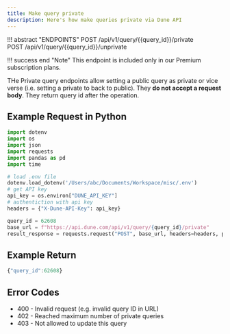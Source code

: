 ```yaml
---
title: Make query private
description: Here's how make queries private via Dune API
---
```


!!! abstract "ENDPOINTS"
    POST /api/v1/query/{{query_id}}/private\
    POST /api/v1/query/{{query_id}}/unprivate

!!! success end "Note" 
    This endpoint is included only in our Premium subscription plans.

THe Private query endpoints allow setting a public query as private or vice verse (i.e. setting a private to back to public). They **do not accept a request body**. They return query id after the operation.

## Example Request in Python

```python
import dotenv
import os
import json
import requests
import pandas as pd
import time

# load .env file
dotenv.load_dotenv('/Users/abc/Documents/Workspace/misc/.env')
# get API key
api_key = os.environ["DUNE_API_KEY"]
# authentiction with api key
headers = {"X-Dune-API-Key": api_key}

query_id = 62608
base_url = f"https://api.dune.com/api/v1/query/{query_id}/private"
result_response = requests.request("POST", base_url, headers=headers, params=params)
```

## Example Return

```js
{"query_id":62608}
```

## Error Codes
- 400 - Invalid request (e.g. invalid query ID in URL)
- 402 - Reached maximum number of private queries
- 403 - Not allowed to update this query
